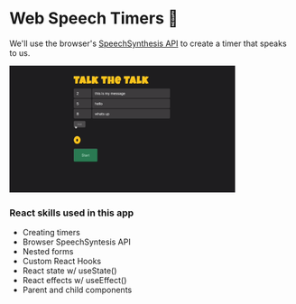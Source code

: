# Web Speech Timers 💬

We'll use the browser's [SpeechSynthesis API](https://developer.mozilla.org/en-US/docs/Web/API/SpeechSynthesis) to create a timer that speaks to us.

<img width="400" src="https://github.com/moisestech/react-hooks-arcade/blob/master/src/components/Apps/WebSpeechAndTimers/public/web-speech-timers.gif">

### React skills used in this app

- Creating timers
- Browser SpeechSyntesis API
- Nested forms
- Custom React Hooks
- React state w/ useState()
- React effects w/ useEffect()
- Parent and child components
